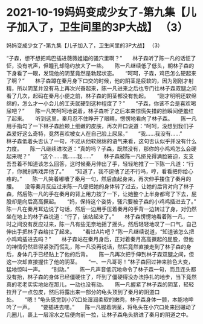 # 2021-10-19妈妈变成少女了-第九集【儿子加入了，卫生间里的3P大战】 （3）



妈妈变成少女了-第九集【儿子加入了，卫生间里的3P大战】 （3）




“子森，想不想把鸡巴插进薇薇姐姐的骚穴里啊？”　　林子森听了陈一凡的话怔了怔，没有吭声，但瞳孔却隐约放大了一些。　　陈一凡继续低了低头，朝林子森的下身看了一眼，发现他的阴茎竟然是勃起状态。　　“呵呵，子森，鸡巴怎么硬起来了啊？”　　林子森蹲在秦月身下口交的时候，他的阴茎是疲软的，因为刚刚才射精，所以阴茎并没有马上再次兴奋起来，陈一凡进来之后也专门往林子森双腿之间看了几次，起码在秦月小便之前，林子森的阴茎都没有勃起。　　“刚才明明还软绵绵的，怎么才一小会儿的工夫就硬到这种程度了？”　　“子森，你该不会是喜欢喝尿吧？”　　陈一凡笑呵呵地说着，林子森听了之后本来惊慌失措的脸瞬间便羞红了起来。　　听到这里，秦月忍不住睁开了眼睛，愣愣地看向了林子森。　　陈一凡用手指勾了一下林子森脸颊上细嫩的皮肤，再次开口说道：“呵呵，没想到我们子森爱好这么奇特，竟然喜欢被女人在自己脸上尿尿。”　　“我……我没有……”　　林子森低着头否认了一句，不过从他软绵绵的语气来看，这句否认似乎并没有什么力度。　　陈一凡继续进攻道：“真的吗？子森，既然没有，那你的小鸡鸡怎么会硬起来呢？”　　“这个……我……我……”　　林子森被陈一凡挤兑得满脸窘迫，支支吾吾着不知道该怎么回答，这时候秦月伸出了手，轻轻地推了一下陈一凡道：“行了，你就别再戏弄他了。”　　“知道了，我不逗他了还不行吗，哼，看看把你给心疼的。”　　陈一凡笑着嘟囔了秦月一句，然后直起身来，再次伸手搂住了秦月的腰。　　没等秦月反应过来陈一凡便把她的身体转了过去，让她的后背对向了林子森，然后陈一凡的手在秦月的背上用力按了一下，让她整个上半身都弯了下去，屁股却是向后高高撅起。　　“妈，保持这个姿势，骚穴要被子森的小鸡鸡插进去了。”　　陈一凡在秦月耳边说了句话，然后一边用手压着秦月的手背一边转过了身，对仍然坐在地上的林子森说道：“行了，该站起来了。”　　林子森愣愣地看着陈一凡，一时之间没有反应过来，陈一凡有些无奈地摇了摇头，然后轻轻地叹了一口气，自己伸出手把林子森给拉了起来。　　“看过A片吧？”陈一凡继续说道，“知道该怎么把小鸡鸡插进去吗？”　　林子森站在秦月身后，正对着秦月高高撅起的屁股，但他的神情仍然显得紧张而慌乱，陈一凡没再说话，然后竟然直接走到了林子森的身后，身体几乎已经贴上了他的后背。　　陈一凡再次把手伸到林子森双腿之间，但这一次却直接握住了他的阴茎。　　“一、一凡哥哥！”林子森回过神来脸色大变，猛地惊叫一声。　　“别动。”　　陈一凡声音低沉地命令了林子森一句，而且连头都没有抬，林子森的身体已经僵硬住了，吓到了僵硬得没办法挣扎的地步，当下竟然真的老老实实地站在那儿，一动也没有动。　　陈一凡握紧了林子森的阴茎，轻轻拉开了一点包皮，然后将露出来一部分的龟头顶到了秦月的阴道口处。　　“嗯！”龟头感觉到小穴口处湿润柔软的嫩肉，林子森身体一颤，本能地呻吟了一声。　　“要插进去喽。”　　陈一凡握着阴茎，将龟头在小穴口处来回碾动了几圈儿，裹上一层淫水之后便向前一拉，让林子森龟头挤进了秦月的阴道之中。




